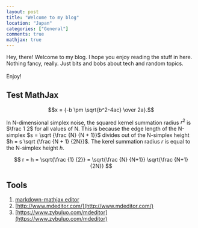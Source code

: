 ```yaml
---
layout: post
title: "Welcome to my blog"
location: "Japan"
categories: ["General"]
comments: true
mathjax: true
---
```


Hey, there! Welcome to my blog. I hope you enjoy reading the stuff in here. Nothing fancy, really. Just bits and bobs about tech and random topics.<br/><br/>
Enjoy!

## Test MathJax

$$x = {-b \pm \sqrt{b^2-4ac} \over 2a}.$$

In N-dimensional simplex noise, the squared kernel summation radius $r^2$ is $\frac 1 2$
for all values of N. This is because the edge length of the N-simplex $s = \sqrt {\frac {N} {N + 1}}$
divides out of the N-simplex height $h = s \sqrt {\frac {N + 1} {2N}}$.
The kerel summation radius $r$ is equal to the N-simplex height $h$.

$$ r = h = \sqrt{\frac {1} {2}} = \sqrt{\frac {N} {N+1}} \sqrt{\frac {N+1} {2N}} $$

## Tools
1. [markdown-mathjax editor](https://kerzol.github.io/markdown-mathjax/editor.html)
2. [http://www.mdeditor.com/](http://www.mdeditor.com/)
3. [https://www.zybuluo.com/mdeditor](https://www.zybuluo.com/mdeditor)
